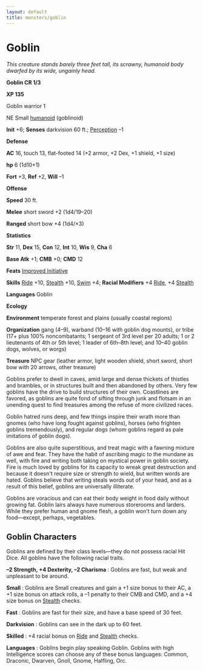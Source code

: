 ```yaml
---
layout: default
title: monsters/goblin
---
```

# Goblin

_This creature stands barely three feet tall, its scrawny, humanoid body dwarfed by its wide, ungainly head._

**Goblin CR 1/3**

**XP 135**

Goblin warrior 1

NE Small [humanoid](creatureTypes#_humanoid) (goblinoid)

**Init** +6; **Senses** darkvision 60 ft.; [Perception](../skills/perception#_perception) –1

**Defense**

**AC** 16, touch 13, flat-footed 14 (+2 armor, +2 Dex, +1 shield, +1 size)

**hp** 6 (1d10+1)

**Fort** +3, **Ref** +2, **Will** –1

**Offense**

**Speed** 30 ft.

**Melee** short sword +2 (1d4/19–20)

**Ranged** short bow +4 (1d4/×3)

**Statistics**

**Str** 11, **Dex** 15, **Con** 12, **Int** 10, **Wis** 9, **Cha** 6

**Base Atk** +1; **CMB** +0; **CMD** 12

**Feats** [Improved Initiative](../feats#_improved-initiative)

**Skills** [Ride](../skills/ride#_ride) +10, [Stealth](../skills/stealth#_stealth) +10, [Swim](../skills/swim#_swim) +4; **Racial Modifiers** +4 [Ride](../skills/ride#_ride), +4 [Stealth](../skills/stealth#_stealth)

**Languages** Goblin

**Ecology**

**Environment** temperate forest and plains (usually coastal regions)

**Organization** gang (4–9), warband (10–16 with goblin dog mounts), or tribe (17+ plus 100% noncombatants; 1 sergeant of 3rd level per 20 adults; 1 or 2 lieutenants of 4th or 5th level; 1 leader of 6th–8th level; and 10–40 goblin dogs, wolves, or worgs)

**Treasure** NPC gear (leather armor, light wooden shield, short sword, short bow with 20 arrows, other treasure)

Goblins prefer to dwell in caves, amid large and dense thickets of thistles and brambles, or in structures built and then abandoned by others. Very few goblins have the drive to build structures of their own. Coastlines are favored, as goblins are quite fond of sifting through junk and flotsam in an unending quest to find treasures among the refuse of more civilized races.

Goblin hatred runs deep, and few things inspire their wrath more than gnomes (who have long fought against goblins), horses (who frighten goblins tremendously), and regular dogs (whom goblins regard as pale imitations of goblin dogs).

Goblins are also quite superstitious, and treat magic with a fawning mixture of awe and fear. They have the habit of ascribing magic to the mundane as well, with fire and writing both taking on mystical power in goblin society. Fire is much loved by goblins for its capacity to wreak great destruction and because it doesn't require size or strength to wield, but written words are hated. Goblins believe that writing steals words out of your head, and as a result of this belief, goblins are universally illiterate.

Goblins are voracious and can eat their body weight in food daily without growing fat. Goblin lairs always have numerous storerooms and larders. While they prefer human and gnome flesh, a goblin won't turn down any food—except, perhaps, vegetables.

## Goblin Characters

Goblins are defined by their class levels—they do not possess racial Hit Dice. All goblins have the following racial traits.

**–2 Strength, +4 Dexterity, –2 Charisma** : Goblins are fast, but weak and unpleasant to be around.

**Small** : Goblins are Small creatures and gain a +1 size bonus to their AC, a +1 size bonus on attack rolls, a –1 penalty to their CMB and CMD, and a +4 size bonus on [Stealth](../skills/stealth#_stealth) checks.

**Fast** : Goblins are fast for their size, and have a base speed of 30 feet.

**Darkvision** : Goblins can see in the dark up to 60 feet.

**Skilled** : +4 racial bonus on [Ride](../skills/ride#_ride) and [Stealth](../skills/stealth#_stealth) checks.

**Languages** : Goblins begin play speaking Goblin. Goblins with high Intelligence scores can choose any of these bonus languages: Common, Draconic, Dwarven, Gnoll, Gnome, Halfling, Orc.


